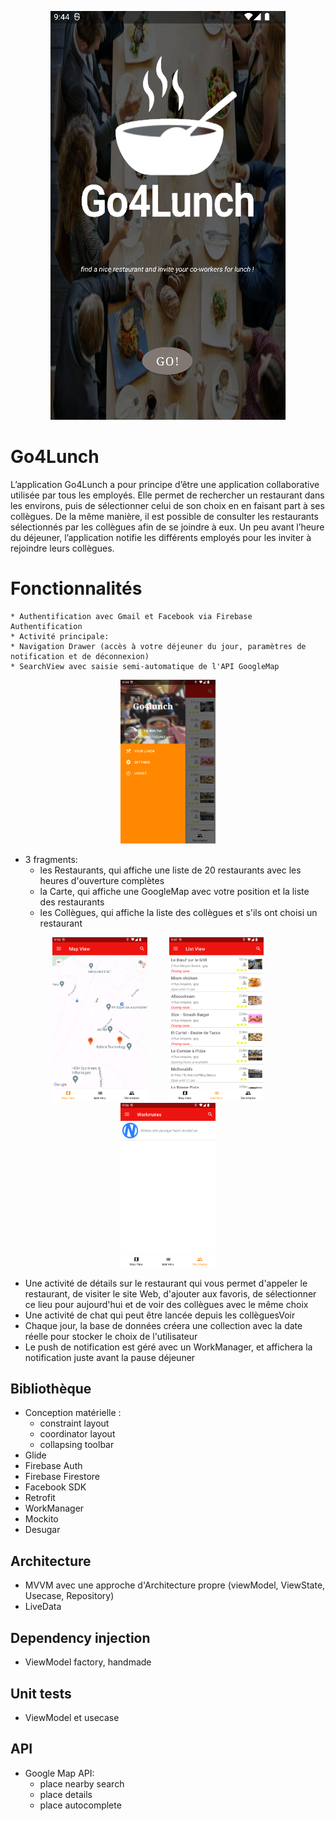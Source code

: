 <p align="center">
 	<img 
   		src="screenshot/go4lunch.png"
		alt="accueil" 
  	>
</p>

# Go4Lunch
L’application Go4Lunch a pour principe d’être une application collaborative utilisée par tous les employés. Elle permet de rechercher un restaurant dans les environs, puis de sélectionner celui de son choix en en faisant part à ses collègues. De la même manière, il est possible de consulter les restaurants sélectionnés par les collègues afin de se joindre à eux. Un peu avant l’heure du déjeuner, l’application notifie les différents employés pour les inviter à rejoindre leurs collègues.


# Fonctionnalités
	* Authentification avec Gmail et Facebook via Firebase Authentification
	* Activité principale:
	* Navigation Drawer (accès à votre déjeuner du jour, paramètres de notification et de déconnexion)
	* SearchView avec saisie semi-automatique de l'API GoogleMap

<p align="center">
 	<img alt="navDrawer" src="screenshot/navDrawer.png" width="30%">
</p>

* 3 fragments:
	* les Restaurants, qui affiche une liste de 20 restaurants avec les heures d'ouverture complètes
	* la Carte, qui affiche une GoogleMap avec votre position et la liste des restaurants
	* les Collègues, qui affiche la liste des collègues et s'ils ont choisi un restaurant

<p align="center">
 	<img alt="mapView" src="screenshot/mapView.png" width="30%">
&nbsp; &nbsp; &nbsp; &nbsp;
 	<img alt="listView" src="screenshot/listView.png" width="30%">
&nbsp; &nbsp; &nbsp; &nbsp;
 	<img alt="workmatesView" src="screenshot/workmate.png" width="30%">
</p>

* Une activité de détails sur le restaurant qui vous permet d'appeler le restaurant, de visiter le site Web, d'ajouter aux favoris, de sélectionner ce lieu pour aujourd'hui et de voir des collègues avec le même choix
* Une activité de chat qui peut être lancée depuis les collèguesVoir
* Chaque jour, la base de données créera une collection avec la date réelle pour stocker le choix de l'utilisateur
* Le push de notification est géré avec un WorkManager, et affichera la notification juste avant la pause déjeuner

## Bibliothèque
* Conception matérielle :
	* constraint layout
	* coordinator layout
	* collapsing toolbar
* Glide
* Firebase Auth
* Firebase Firestore
* Facebook SDK
* Retrofit
* WorkManager
* Mockito
* Desugar

## Architecture
* MVVM avec une approche d'Architecture propre (viewModel, ViewState, Usecase, Repository)
* LiveData

## Dependency injection
* ViewModel factory, handmade

## Unit tests
* ViewModel et usecase 

## API
* Google Map API:
	* place nearby search
	* place details
	* place autocomplete

